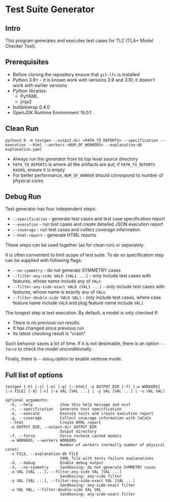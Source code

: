 <!--
SPDX-FileCopyrightText: Copyright (c) 2022 NVIDIA CORPORATION & AFFILIATES. All rights reserved.
SPDX-License-Identifier: Apache-2.0

Licensed under the Apache License, Version 2.0 (the "License");
you may not use this file except in compliance with the License.
You may obtain a copy of the License at

http://www.apache.org/licenses/LICENSE-2.0

Unless required by applicable law or agreed to in writing, software
distributed under the License is distributed on an "AS IS" BASIS,
WITHOUT WARRANTIES OR CONDITIONS OF ANY KIND, either express or implied.
See the License for the specific language governing permissions and
limitations under the License.
-->

 # Test Suite Generator

## Intro

This program generates and executes test cases for TLC (TLA+ Model Checker Tool).

## Prerequisites

* Before cloning the repository ensure that `git-lfs` is installed
* Python 3.9+ - it is known work with versions 3.9 and 3.10; it doesn't work with earlier versions
* Python libraries:
  - PyYAML
  - jinja2
* bubblewrap 0.4.0
* OpenJDK Runtime Environment 16.0.1

## Clean Run

```
python3.9 -m testgen --output-dir <PATH_TO_REPORTS> --specification --execution --html --workers <NUM_OF_WORKERS> --explanation-db explanation.yaml
```

* Always run the generator from its top level source directory
* `PATH_TO_REPORTS` is where all the artifacts are put; if `PATH_TO_REPORTS` exists, ensure it is empty
* For better performance, `NUM_OF_WORKER` should correspond to number of physical cores

## Debug Run

Test generator has four independent steps:
- `--specification` - generate test cases and test case specification report
- `--execution` - run test cases and create detailed JSON execution report
- `--coverage` - run test cases and collect coverage information
- `--html-report` - generate HTML reports

These steps can be used together (as for clean run) or separately.

It is often convenient to limit scope of test suite. To do so specification step can be supplied with following flags:
- `--no-symmetry` - do not generate SYMMETRY cases
- `--filter-any-side VAL0 [VAL1 ...]` - only include test cases with features, whose name include any of `VALn`
- `--filter-any-side-exact VAL0 [VAL1 ...]` - only include test cases with features, whose name is exactly any of `VALn`
- `--filter-double-side VAL0 VAL1` - only include test cases, where case feature name include `VAL0` and plug feature name include `VAL1`

The longest step is test execution. By default, a model is only checked if:
- There is no previous run results
- It has changed since previous run
- Its latest checking result is "crash"

Such behavior saves a lot of time. If it is not desireable, there is an option `--force` to check the model unconditionally.

Finally, there is `--debug` option to enable verbose mode.

## Full list of options

```
testgen [-h] [-s] [-e] [-g] [--html] -o OUTPUT_DIR [-f] [-w WORKERS] [-x FILE] [-d] [-n] [-a VAL [VAL ...] | -y VAL [VAL ...] | -u VAL VAL]

optional arguments:
  -h, --help            show this help message and exit
  -s, --specification   Generate test specification
  -e, --execute         Execute tests and create execution report
  -g, --coverage        Collect coverage information with JaCoCo
  --html                Create HTML report
  -o OUTPUT_DIR, --output-dir OUTPUT_DIR
                        Output directory
  -f, --force           Force recheck cached models
  -w WORKERS, --workers WORKERS
                        Number of workers (normally number of physical cores)
  -x FILE, --explanation-db FILE
                        YAML file with tests failure explanations
  -d, --debug           Enable debug output
  -n, --no-symmetry     Sandboxing: do not generate SYMMETRY cases
  -a VAL [VAL ...], --filter-any-side VAL [VAL ...]
                        Sandboxing: any-side filter
  -y VAL [VAL ...], --filter-any-side-exact VAL [VAL ...]
                        Sandboxing: any-side-exact filter
  -u VAL VAL, --filter-double-side VAL VAL
                        Sandboxing: any-side-exact filter
```
